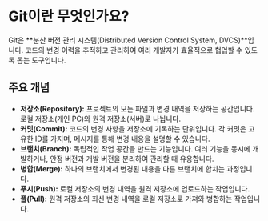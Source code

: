 # Git이란 무엇인가요?

Git은 **분산 버전 관리 시스템(Distributed Version Control System, DVCS)**입니다. 코드의 변경 이력을 추적하고 관리하여 여러 개발자가 효율적으로 협업할 수 있도록 돕는 도구입니다.

## 주요 개념

*   **저장소(Repository):** 프로젝트의 모든 파일과 변경 내역을 저장하는 공간입니다. 로컬 저장소(개인 PC)와 원격 저장소(서버)로 나뉩니다.
*   **커밋(Commit):** 코드의 변경 사항을 저장소에 기록하는 단위입니다. 각 커밋은 고유한 ID를 가지며, 메시지를 통해 변경 내용을 설명할 수 있습니다.
*   **브랜치(Branch):** 독립적인 작업 공간을 만드는 기능입니다. 여러 기능을 동시에 개발하거나, 안정 버전과 개발 버전을 분리하여 관리할 때 유용합니다.
*   **병합(Merge):** 하나의 브랜치에서 변경된 내용을 다른 브랜치에 합치는 과정입니다.
*   **푸시(Push):** 로컬 저장소의 변경 내역을 원격 저장소에 업로드하는 작업입니다.
*   **풀(Pull):** 원격 저장소의 최신 변경 내역을 로컬 저장소로 가져와 병합하는 작업입니다.

